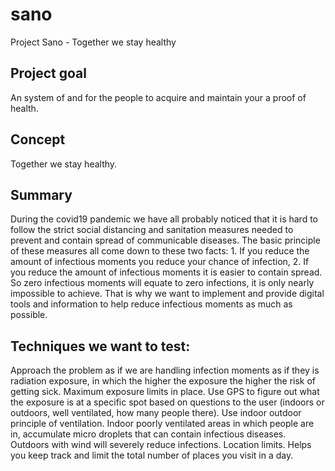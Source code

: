 # sano
Project Sano - Together we stay healthy

## Project goal
An system of and for the people to acquire and maintain your a proof of health. 

## Concept
Together we stay healthy. 

## Summary
During the covid19 pandemic we have all probably noticed that it is hard to follow the strict social distancing and sanitation measures needed to prevent and contain spread of communicable diseases. The basic principle of these measures all come down to these two facts: 1. If you reduce the amount of infectious moments you reduce your chance of infection, 2. If you reduce the amount of infectious moments it is easier to contain spread. So 
zero infectious moments will equate to zero infections, it is only nearly impossible to achieve. That is why we want to implement and provide digital tools and information to help reduce infectious moments as much as possible. 

## Techniques we want to test:
Approach the problem as if we are handling infection moments as if they is radiation exposure, in which the higher the exposure the higher the risk of getting sick. Maximum exposure limits in place. Use GPS to figure out what the exposure is at a specific spot based on questions to the user (indoors or outdoors, well ventilated, how many people there). 
Use indoor outdoor principle of ventilation. Indoor poorly ventilated areas in which people are in, accumulate micro droplets that can contain infectious diseases. Outdoors with wind will severely reduce infections. 
Location limits. Helps you keep track and limit the total number of places you visit in a day. 
